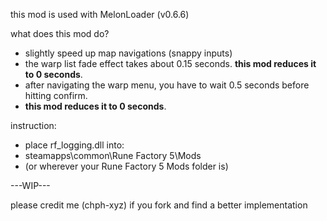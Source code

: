 this mod is used with MelonLoader (v0.6.6)

what does this mod do?
- slightly speed up map navigations (snappy inputs)
- the warp list fade effect takes about 0.15 seconds. **this mod reduces it to 0 seconds**.
- after navigating the warp menu, you have to wait 0.5 seconds before hitting confirm.
-   **this mod reduces it to 0 seconds**.

instruction:
- place rf_logging.dll into:
- steamapps\common\Rune Factory 5\Mods
- (or wherever your Rune Factory 5 Mods folder is)

---WIP---

please credit me (chph-xyz) if you fork and find a better implementation
